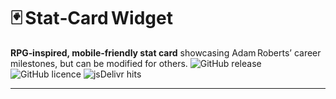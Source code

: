 # 🃏 Stat‑Card Widget

**RPG‑inspired, mobile‑friendly stat card** showcasing Adam Roberts’ career milestones, but can be modified for others.
![GitHub release](https://img.shields.io/github/v/release/adamroberts/stat-card-widget)
![GitHub licence](https://img.shields.io/github/license/adamroberts/stat-card-widget)
![jsDelivr hits](https://data.jsdelivr.com/v1/package/gh/adamroberts/stat-card-widget/badge)

---
